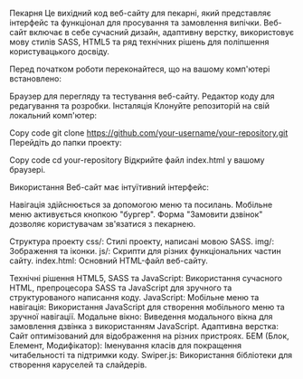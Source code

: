 Пекарня
Це вихідний код веб-сайту для пекарні, який представляє інтерфейс та функціонал для просування та замовлення випічки. Веб-сайт включає в себе сучасний дизайн, адаптивну верстку, використовує мову стилів SASS, HTML5 та ряд технічних рішень для поліпшення користувацького досвіду.

Перед початком роботи переконайтеся, що на вашому комп'ютері встановлено:

Браузер для перегляду та тестування веб-сайту.
Редактор коду для редагування та розробки.
Інсталяція
Клонуйте репозиторій на свій локальний комп'ютер:

Copy code
git clone https://github.com/your-username/your-repository.git
Перейдіть до папки проекту:

Copy code
cd your-repository
Відкрийте файл index.html у вашому браузері.

Використання
Веб-сайт має інтуїтивний інтерфейс:

Навігація здійснюється за допомогою меню та посилань.
Мобільне меню активується кнопкою "бургер".
Форма "Замовити дзвінок" дозволяє користувачам зв'язатися з пекарнею.

Структура проекту
css/: Стилі проекту, написані мовою SASS.
img/: Зображення та іконки.
js/: Скрипти для різних функціональних частин сайту.
index.html: Основний HTML-файл веб-сайту.

Технічні рішення
HTML5, SASS та JavaScript: Використання сучасного HTML, препроцесора SASS та JavaScript для зручного та структурованого написання коду.
JavaScript:
Мобільне меню та навігація: Використання JavaScript для створення мобільного меню та зручної навігації.
Модальне вікно: Виведення модального вікна для замовлення дзвінка з використанням JavaScript.
Адаптивна верстка: Сайт оптимізований для відображення на різних пристроях.
БЕМ (Блок, Елемент, Модифікатор): Іменування класів для покращення читабельності та підтримки коду.
Swiper.js: Використання бібліотеки для створення каруселей та слайдерів.
